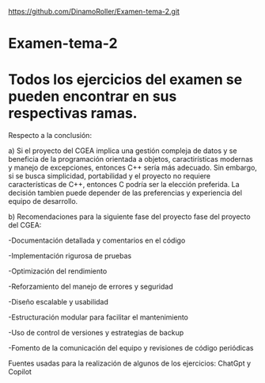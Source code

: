 https://github.com/DinamoRoller/Examen-tema-2.git
# Examen-tema-2

# Todos los ejercicios del examen se pueden encontrar en sus respectivas ramas. 

Respecto a la conclusión:

a) Si el proyecto del CGEA implica una gestión compleja de datos y se beneficia de la programación orientada a objetos, caractirísticas modernas y manejo de excepciones, entonces C++ sería más adecuado. Sin embargo, si se busca simplicidad, portabilidad y el proyecto no requiere características de C++, entonces C podría ser la elección preferida. La decisión tambien puede depender de las preferencias y experiencia del equipo de desarrollo.

b) Recomendaciones para la siguiente fase del proyecto fase del proyecto del CGEA:

-Documentación detallada y comentarios en el código

-Implementación rigurosa de pruebas

-Optimización del rendimiento

-Reforzamiento del manejo de errores y seguridad

-Diseño escalable y usabilidad

-Estructuración modular para facilitar el mantenimiento

-Uso de control de versiones y estrategias de backup

-Fomento de la comunicación del equipo y revisiones de código periódicas


Fuentes usadas para la realización de algunos de los ejercicios: ChatGpt y Copilot
